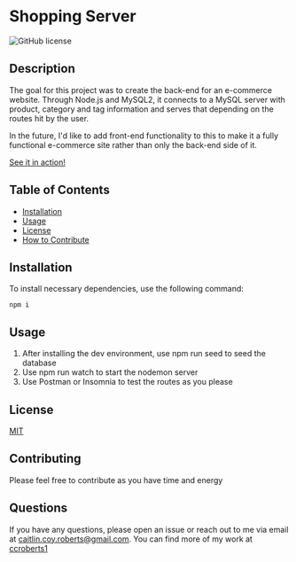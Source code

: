 # Shopping Server

![GitHub license](https://img.shields.io/badge/license-MIT-orange)

## Description

The goal for this project was to create the back-end for an e-commerce website. Through Node.js and MySQL2, it connects to a MySQL server with product, category and tag information and serves that depending on the routes hit by the user.

In the future, I'd like to add front-end functionality to this to make it a fully functional e-commerce site rather than only the back-end side of it.

[See it in action!](youtubelink)

## Table of Contents

- [Installation](#installation)
- [Usage](#usage)
- [License](#license)
- [How to Contribute](#contributing)

## Installation

To install necessary dependencies, use the following command:

```
npm i
```

## Usage

1. After installing the dev environment, use npm run seed to seed the database
2. Use npm run watch to start the nodemon server
3. Use Postman or Insomnia to test the routes as you please

## License

[MIT](https://choosealicense.com/licenses/mit/)

## Contributing

Please feel free to contribute as you have time and energy

## Questions

If you have any questions, please open an issue or reach out to me via email at <caitlin.coy.roberts@gmail.com>. You can find more of my work at [ccroberts1](https://github.com/ccroberts1)
